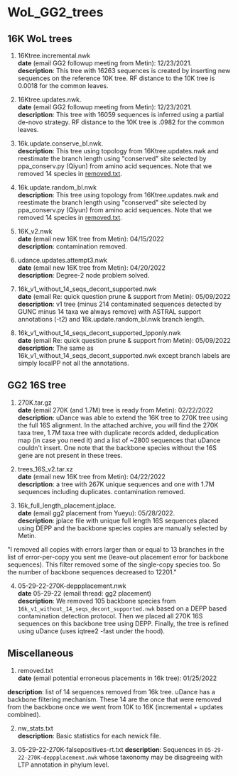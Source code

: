 # WoL_GG2_trees
## 16K WoL trees
1. 16Ktree.incremental.nwk    
**date** (email GG2 followup meeting from Metin): 12/23/2021.    
**description**: This tree with 16263 sequences is created by inserting new sequences on the reference 10K tree. RF distance to the 10K tree is 0.0018 for the common leaves.     
      
2. 16Ktree.updates.nwk.    
**date** (email GG2 followup meeting from Metin): 12/23/2021.    
**description**: This tree with 16059 sequences is inferred using a partial de-novo strategy. RF distance to the 10K tree is .0982 for the common leaves. 
       
3. 16k.update.conserve_bl.nwk.          
**description**: This tree using topology from 16Ktree.updates.nwk and reestimate the branch length using "conserved" site selected by ppa_conserv.py (Qiyun) from amino acid sequences. Note that we removed 14 species in [removed.txt](removed.txt).
         
4. 16k.update.random_bl.nwk          
**description**: This tree using topology from 16Ktree.updates.nwk and reestimate the branch length using "conserved" site selected by ppa_conserv.py (Qiyun) from amino acid sequences. Note that we removed 14 species in [removed.txt](removed.txt).       
             
5. 16K_v2.nwk          
**date** (email new 16K tree from Metin): 04/15/2022           
**description**: contamination removed.         
                   
6. udance.updates.attempt3.nwk            
**date** (email new 16K tree from Metin): 04/20/2022                 
**description**: Degree-2 node problem solved.           
                   
7. 16k_v1_without_14_seqs_decont_supported.nwk           
**date** (email Re: quick question prune & support from Metin): 05/09/2022            
**description**: v1 tree (minus 214 contaminated sequences detected by GUNC minus 14 taxa we always remove) with ASTRAL support annotations (-t2)  and 16k.update.random_bl.nwk branch length.            
        
8. 16k_v1_without_14_seqs_decont_supported_lpponly.nwk           
**date** (email Re: quick question prune & support from Metin): 05/09/2022            
**description**: The same as 16k_v1_without_14_seqs_decont_supported.nwk except branch labels are simply localPP not all the annotations.          
        
## GG2 16S tree        
1. 270K.tar.gz           
**date** (email 270K (and 1.7M) tree is ready from Metin): 02/22/2022                   
**description**: uDance was able to extend the 16K tree to 270K tree using the full 16S alignment. In the attached archive, you will find the 270K taxa tree, 1.7M taxa tree with duplicate records added, deduplication map (in case you need it) and a list of ~2800 sequences that uDance couldn't insert. One note that the backbone species without the 16S gene are not present in these trees.      
                 
2. trees_16S_v2.tar.xz                             
**date** (email new 16K tree from Metin): 04/22/2022                              
**description**: a tree with 267K unique sequences and one with 1.7M sequences including duplicates. contamination removed.     

3. 16k_full_length_placement.jplace.       
**date** (email gg2 placement from Yueyu): 05/28/2022.     
**description**: jplace file with unique full length 16S sequences placed using DEPP and the backbone species copies are manually selected by Metin.   

"I removed all copies with errors larger than or equal to 13 branches in the list of error-per-copy you sent me (leave-out placement error for backbone sequences). This filter removed some of the single-copy species too. So the number of backbone sequences decreased to 12201."           

4. 05-29-22-270K-deppplacement.nwk         
**date** 05-29-22 (email thread: gg2 placement)                   
**description**: We removed 105 backbone species from `16k_v1_without_14_seqs_decont_supported.nwk` based on a DEPP based contamination detection protocol. Then we placed all 270K 16S sequences on this backbone tree using DEPP. Finally, the tree is refined using uDance (uses iqtree2 -fast under the hood).

## Miscellaneous

1. removed.txt                              
**date** (email potential erroneous placements in 16k tree): 01/25/2022

**description**: list of 14 sequences removed from 16k tree. uDance has a backbone filtering mechanism. These 14 are the once that were removed from the backbone once we went from 10K to 16K (incremental + updates combined).        

2. nw_stats.txt                              
**description**: Basic statistics for each newick file.

3. 05-29-22-270K-falsepositives-rt.txt
**description**: Sequences in `05-29-22-270K-deppplacement.nwk` whose taxonomy may be disagreeing with LTP annotation in phylum level.
